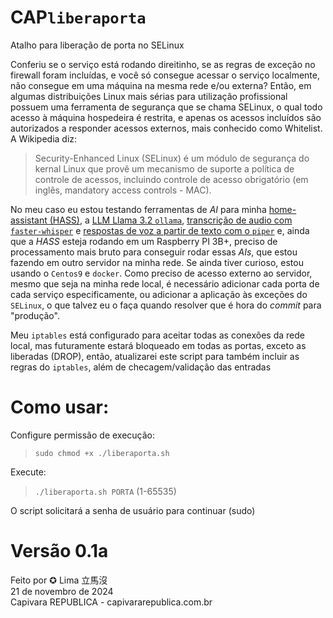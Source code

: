 # CAP`liberaporta`

Atalho para liberação de porta no SELinux  

Conferiu se o serviço está rodando direitinho, se as regras de exceção no firewall foram incluídas, e você só consegue acessar o serviço localmente, não consegue em uma máquina na mesma rede e/ou externa? Então, em algumas distribuições Linux mais sérias para utilização profissional possuem uma ferramenta de segurança que se chama SELinux, o qual todo acesso à máquina hospedeira é restrita, e apenas os acessos incluídos são autorizados a responder acessos externos, mais conhecido como Whitelist. A Wikipedia diz:
> Security-Enhanced Linux (SELinux) é um módulo de segurança do kernal Linux que provê um mecanismo de suporte a política de controle de acessos, incluindo controle de acesso obrigatório (em inglês, mandatory access controls - MAC).

No meu caso eu estou testando ferramentas de _AI_ para minha [home-assistant (HASS)](https://www.home-assistant.io/), a [LLM Llama 3.2 `ollama`](https://ollama.com/), [transcrição de audio com `faster-whisper`](https://docs.linuxserver.io/images/docker-faster-whisper/) e [respostas de voz a partir de texto com o `piper`](https://github.com/linuxserver/docker-piper) e, ainda que a _HASS_ esteja rodando em um Raspberry PI 3B+, preciso de processamento mais bruto para conseguir rodar essas _AIs_, que estou fazendo em outro servidor na minha rede. Se ainda tiver curioso, estou usando o `Centos9` e `docker`. Como preciso de acesso externo ao servidor, mesmo que seja na minha rede local, é necessário adicionar cada porta de cada serviço especificamente, ou adicionar a aplicação às exceções do `SELinux`, o que talvez eu o faça quando resolver que é hora do _commit_ para "produção".

Meu `iptables` está configurado para aceitar todas as conexões da rede local, mas futuramente estará bloqueado em todas as portas, exceto as liberadas (DROP), então, atualizarei este script para também incluir as regras do `iptables`, além de checagem/validação das entradas

# Como usar:                                       
Configure permissão de execução:               
> `sudo chmod +x ./liberaporta.sh`
            
Execute:

>  `./liberaporta.sh PORTA` (1-65535)

O script solicitará a senha de usuário para continuar (sudo)

# Versão 0.1a                                     
 Feito por ✪ Lima 立馬沒                         
 21 de novembro de 2024                          
 Capivara REPUBLICA - capivararepublica.com.br    
